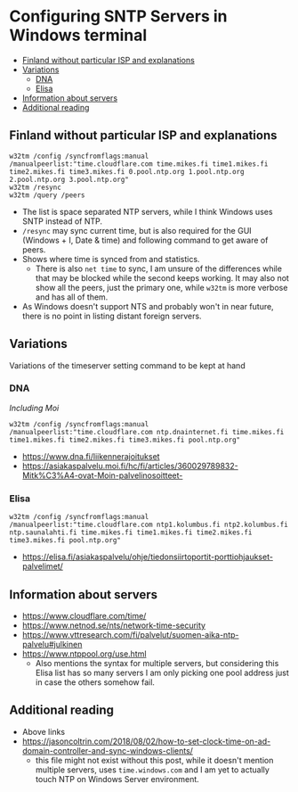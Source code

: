 <!-- @format -->

# Configuring SNTP Servers in Windows terminal

<!-- editorconfig-checker-disable -->
<!-- prettier-ignore-start -->

<!-- START doctoc generated TOC please keep comment here to allow auto update -->
<!-- DON'T EDIT THIS SECTION, INSTEAD RE-RUN doctoc TO UPDATE -->

- [Finland without particular ISP and explanations](#finland-without-particular-isp-and-explanations)
- [Variations](#variations)
  - [DNA](#dna)
  - [Elisa](#elisa)
- [Information about servers](#information-about-servers)
- [Additional reading](#additional-reading)

<!-- END doctoc generated TOC please keep comment here to allow auto update -->

<!-- prettier-ignore-end -->
<!-- editorconfig-checker-enable -->

## Finland without particular ISP and explanations

```
w32tm /config /syncfromflags:manual /manualpeerlist:"time.cloudflare.com time.mikes.fi time1.mikes.fi time2.mikes.fi time3.mikes.fi 0.pool.ntp.org 1.pool.ntp.org 2.pool.ntp.org 3.pool.ntp.org"
w32tm /resync
w32tm /query /peers
```

- The list is space separated NTP servers, while I think Windows uses SNTP
  instead of NTP.
- `/resync` may sync current time, but is also required for the GUI (Windows +
  I, Date & time) and following command to get aware of peers.
- Shows where time is synced from and statistics.
  - There is also `net time` to sync, I am unsure of the differences while
    that may be blocked while the second keeps working. It may also not show
    all the peers, just the primary one, while `w32tm` is more verbose and has
    all of them.
- As Windows doesn't support NTS and probably won't in near future, there is
  no point in listing distant foreign servers.

## Variations

Variations of the timeserver setting command to be kept at hand

### DNA

_Including Moi_

```
w32tm /config /syncfromflags:manual /manualpeerlist:"time.cloudflare.com ntp.dnainternet.fi time.mikes.fi time1.mikes.fi time2.mikes.fi time3.mikes.fi pool.ntp.org"
```

- https://www.dna.fi/liikennerajoitukset
- https://asiakaspalvelu.moi.fi/hc/fi/articles/360029789832-Mitk%C3%A4-ovat-Moin-palvelinosoitteet-

### Elisa

```
w32tm /config /syncfromflags:manual /manualpeerlist:"time.cloudflare.com ntp1.kolumbus.fi ntp2.kolumbus.fi ntp.saunalahti.fi time.mikes.fi time1.mikes.fi time2.mikes.fi time3.mikes.fi pool.ntp.org"
```

- https://elisa.fi/asiakaspalvelu/ohje/tiedonsiirtoportit-porttiohjaukset-palvelimet/

## Information about servers

- https://www.cloudflare.com/time/
- https://www.netnod.se/nts/network-time-security
- https://www.vttresearch.com/fi/palvelut/suomen-aika-ntp-palvelu#julkinen
- https://www.ntppool.org/use.html
  - Also mentions the syntax for multiple servers, but considering this Elisa
    list has so many servers I am only picking one pool address just in case
    the others somehow fail.

## Additional reading

- Above links
- https://jasoncoltrin.com/2018/08/02/how-to-set-clock-time-on-ad-domain-controller-and-sync-windows-clients/
  - this file might not exist without this post, while it doesn't mention
    multiple servers, uses `time.windows.com` and I am yet to actually touch
    NTP on Windows Server environment.
